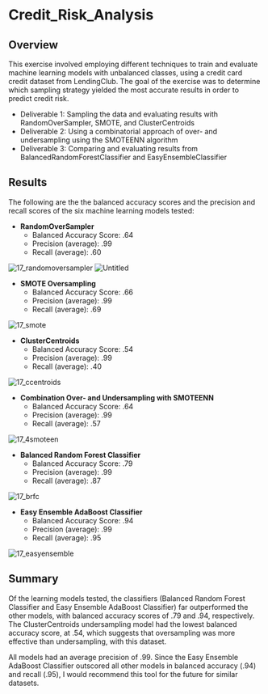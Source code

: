 # Credit_Risk_Analysis

## Overview

This exercise involved employing different techniques to train and evaluate machine learning models with unbalanced classes, using a credit card credit dataset from LendingClub. The goal of the exercise was to determine which sampling strategy yielded the most accurate results in order to predict credit risk.

* Deliverable 1: Sampling the data and evaluating results with RandomOverSampler, SMOTE, and ClusterCentroids
* Deliverable 2: Using a combinatorial approach of over- and undersampling using the SMOTEENN algorithm
* Deliverable 3: Comparing and evaluating results from BalancedRandomForestClassifier and EasyEnsembleClassifier



## Results

The following are the the balanced accuracy scores and the precision and recall scores of the six machine learning models tested:

* **RandomOverSampler**
  * Balanced Accuracy Score: .64
  * Precision (average): .99
  * Recall (average): .60

![17_randomoversampler](https://user-images.githubusercontent.com/100863488/175825646-37f71249-e6c9-463b-9270-7e47e3fec0fb.png)
![Untitled](https://user-images.githubusercontent.com/100863488/175826044-5309c0b9-ec1f-4d0d-b400-5e7fdb90fcf4.png)



* **SMOTE Oversampling**
  * Balanced Accuracy Score: .66
  * Precision (average): .99
  * Recall (average): .69

![17_smote](https://user-images.githubusercontent.com/100863488/175825650-40309fb8-07e4-4df3-aaf8-a90109bb25ff.png)



* **ClusterCentroids**
  * Balanced Accuracy Score: .54
  * Precision (average): .99
  * Recall (average): .40

![17_ccentroids](https://user-images.githubusercontent.com/100863488/175825656-51ef3edd-08ba-47e9-aa49-f23ab489e8a7.png)



* **Combination Over- and Undersampling with SMOTEENN**
  * Balanced Accuracy Score: .64
  * Precision (average): .99
  * Recall (average): .57

![17_4smoteen](https://user-images.githubusercontent.com/100863488/175825662-8ae279ba-933d-46f6-b467-4346616e3767.png)



* **Balanced Random Forest Classifier**
  * Balanced Accuracy Score: .79
  * Precision (average): .99
  * Recall (average): .87

![17_brfc](https://user-images.githubusercontent.com/100863488/175825675-08168264-02b6-42b7-849e-5520a937ab2d.png)



* **Easy Ensemble AdaBoost Classifier**
  * Balanced Accuracy Score: .94
  * Precision (average): .99
  * Recall (average): .95

![17_easyensemble](https://user-images.githubusercontent.com/100863488/175825683-543600a9-35f0-41dd-8f16-60850ff6eff9.png)




## Summary

Of the learning models tested, the classifiers (Balanced Random Forest Classifier and Easy Ensemble AdaBoost Classifier) far outperformed the other models, with balanced accuracy scores of .79 and .94, respectively. The ClusterCentroids undersampling model had the lowest balanced accuracy score, at .54, which suggests that oversampling was more effective than undersampling, with this dataset.

All models had an average precision of .99. Since the Easy Ensemble AdaBoost Classifier outscored all other models in balanced accuracy (.94) and recall (.95), I would recommend this tool for the future for similar datasets.


